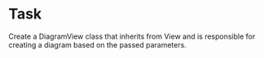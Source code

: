 # Task
Create a DiagramView class that inherits from View and is responsible for creating a diagram based on the passed parameters.
